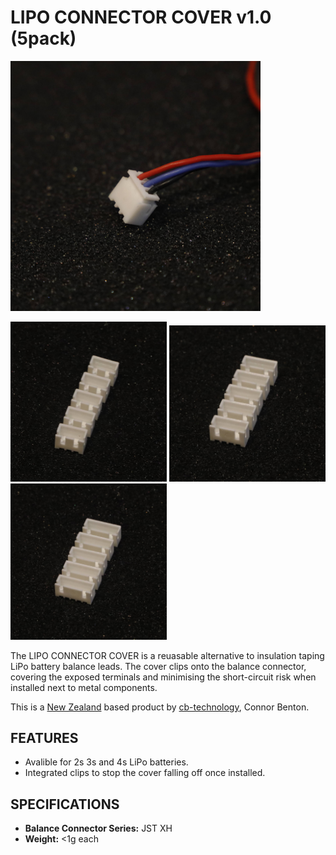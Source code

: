 # LIPO CONNECTOR COVER v1.0 (5pack)

<img src="assets/1.0_INSTALLED.JPG" width="400">

<img src="assets/1.1_2S_BATT.JPG" width="250"> <img src="assets/1.2_3S_BATT.JPG" width="250"> <img src="assets/1.3_4S_BATT.JPG" width="250">

The LIPO CONNECTOR COVER is a reuasable alternative to insulation taping LiPo battery balance leads. The cover clips onto the balance connector, covering the exposed terminals and minimising the short-circuit risk when installed next to metal components. 
  
This is a [New Zealand](https://www.google.co.nz/maps/place/Christchurch+New+Zealand) based product by [cb-technology](https://www.cb-technology.co.nz/), Connor Benton.

## FEATURES
- Avalible for 2s 3s and 4s LiPo batteries.
- Integrated clips to stop the cover falling off once installed. 

## SPECIFICATIONS
- **Balance Connector Series:** JST XH
- **Weight:** <1g each